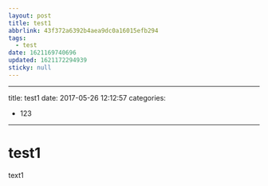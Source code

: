 ```yaml
---
layout: post
title: test1
abbrlink: 43f372a6392b4aea9dc0a16015efb294
tags:
  - test
date: 1621169740696
updated: 1621172294939
sticky: null
---
```


---

title: test1
date: 2017-05-26 12:12:57
categories:

- 123

---

# test1

text1
